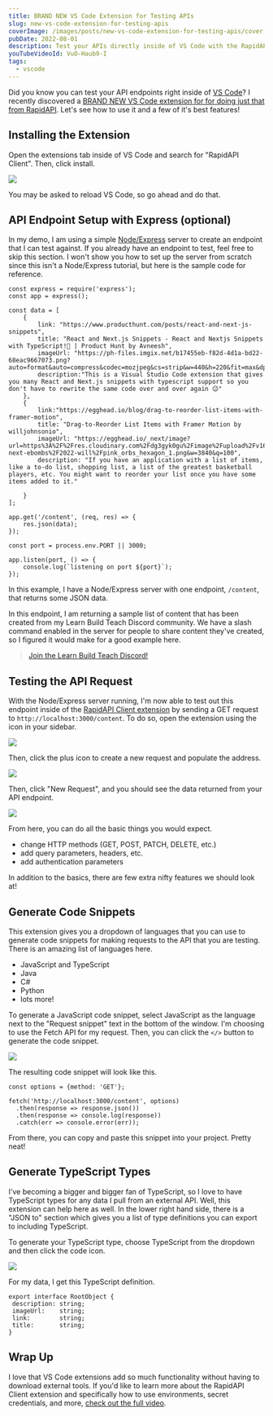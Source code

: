 ```yaml
---
title: BRAND NEW VS Code Extension for Testing APIs
slug: new-vs-code-extension-for-testing-apis
coverImage: /images/posts/new-vs-code-extension-for-testing-apis/cover.png
pubDate: 2022-08-01
description: Test your APIs directly inside of VS Code with the RapidAPI Client extension.
youTubeVideoId: VuO-Haub9-I
tags:
  - vscode
---
```


Did you know you can test your API endpoints right inside of [VS Code](https://code.visualstudio.com/)? I recently discovered a [BRAND NEW VS Code extension for for doing just that from RapidAPI](https://marketplace.visualstudio.com/items?itemName=RapidAPI.vscode-rapidapi-client&utm_source=jamesqquick&utm_medium=DevRel&utm_campaign=DevRel). Let's see how to use it and a few of it's best features!

## Installing the Extension

Open the extensions tab inside of VS Code and search for "RapidAPI Client". Then, click install.

![](/images/posts/new-vs-code-extension-for-testing-apis/1.png)

You may be asked to reload VS Code, so go ahead and do that.

## API Endpoint Setup with Express (optional)

In my demo, I am using a simple [Node/Express](https://expressjs.com/) server to create an endpoint that I can test against. If you already have an endpoint to test, feel free to skip this section. I won't show you how to set up the server from scratch since this isn't a Node/Express tutorial, but here is the sample code for reference.

    const express = require('express');
    const app = express();

    const data = [
        {
            link: "https://www.producthunt.com/posts/react-and-next-js-snippets",
            title: "React and Next.js Snippets - React and Nextjs Snippets with TypeScript!🚀 | Product Hunt by Avneesh",
            imageUrl: "https://ph-files.imgix.net/b17455eb-f82d-4d1a-bd22-68eac9667073.png?auto=format&auto=compress&codec=mozjpeg&cs=strip&w=440&h=220&fit=max&dpr=2",
            description:"This is a Visual Studio Code extension that gives you many React and Next.js snippets with typescript support so you don't have to rewrite the same code over and over again 😉"
        },
        {
            link:"https://egghead.io/blog/drag-to-reorder-list-items-with-framer-motion",
            title: "Drag-to-Reorder List Items with Framer Motion by willjohnsonio",
            imageUrl: "https://egghead.io/_next/image?url=https%3A%2F%2Fres.cloudinary.com%2Fdg3gyk0gu%2Fimage%2Fupload%2Fv1644535367%2Fegghead-next-ebombs%2F2022-will%2Fpink_orbs_hexagon_1.png&w=3840&q=100",
            description: "If you have an application with a list of items, like a to-do list, shopping list, a list of the greatest basketball players, etc. You might want to reorder your list once you have some items added to it."

        }
    ];

    app.get('/content', (req, res) => {
        res.json(data);
    });

    const port = process.env.PORT || 3000;

    app.listen(port, () => {
        console.log(`listening on port ${port}`);
    });

In this example, I have a Node/Express server with one endpoint, `/content`, that returns some JSON data.

In this endpoint, I am returning a sample list of content that has been created from my Learn Build Teach Discord community. We have a slash command enabled in the server for people to share content they've created, so I figured it would make for a good example here.

> [Join the Learn Build Teach Discord!](https://learnbuildteach.com/)

## Testing the API Request

With the Node/Express server running, I'm now able to test out this endpoint inside of the [RapidAPI Client extension](https://marketplace.visualstudio.com/items?itemName=RapidAPI.vscode-rapidapi-client&utm_source=jamesqquick&utm_medium=DevRel&utm_campaign=DevRel) by sending a GET request to `http://localhost:3000/content`. To do so, open the extension using the icon in your sidebar.

![](/images/posts/new-vs-code-extension-for-testing-apis/2.png)

Then, click the plus icon to create a new request and populate the address.

![](/images/posts/new-vs-code-extension-for-testing-apis/3.png)

Then, click "New Request", and you should see the data returned from your API endpoint.

![](/images/posts/new-vs-code-extension-for-testing-apis/4.png)

From here, you can do all the basic things you would expect.

- change HTTP methods (GET, POST, PATCH, DELETE, etc.)
- add query parameters, headers, etc.
- add authentication parameters

In addition to the basics, there are few extra nifty features we should look at!

## Generate Code Snippets

This extension gives you a dropdown of languages that you can use to generate code snippets for making requests to the API that you are testing. There is an amazing list of languages here.

- JavaScript and TypeScript
- Java
- C#
- Python
- lots more!

To generate a JavaScript code snippet, select JavaScript as the language next to the "Request snippet" text in the bottom of the window. I'm choosing to use the Fetch API for my request. Then, you can click the `</>` button to generate the code snippet.

![](/images/posts/new-vs-code-extension-for-testing-apis/5.png)

The resulting code snippet will look like this.

    const options = {method: 'GET'};

    fetch('http://localhost:3000/content', options)
      .then(response => response.json())
      .then(response => console.log(response))
      .catch(err => console.error(err));

From there, you can copy and paste this snippet into your project. Pretty neat!

## Generate TypeScript Types

I've becoming a bigger and bigger fan of TypeScript, so I love to have TypeScript types for any data I pull from an external API. Well, this extension can help here as well. In the lower right hand side, there is a "JSON to" section which gives you a list of type definitions you can export to including TypeScript.

To generate your TypeScript type, choose TypeScript from the dropdown and then click the code icon.

![](/images/posts/new-vs-code-extension-for-testing-apis/6.png)

For my data, I get this TypeScript definition.

    export interface RootObject {
     description: string;
     imageUrl:    string;
     link:        string;
     title:       string;
    }

## Wrap Up

I love that VS Code extensions add so much functionality without having to download external tools. If you'd like to learn more about the RapidAPI Client extension and specifically how to use environments, secret credentials, and more, [check out the full video](https://www.youtube.com/watch?v=VuO-Haub9-I).

